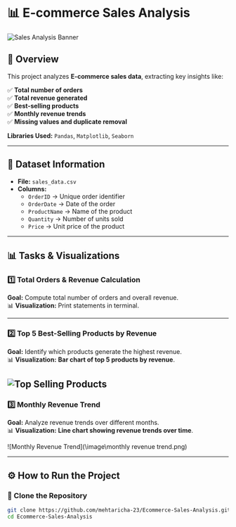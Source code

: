 # 📊 E-commerce Sales Analysis  

![Sales Analysis Banner](YOUR_IMAGE_LINK_HERE)  

## 📌 Overview  
This project analyzes **E-commerce sales data**, extracting key insights like:  

✅ **Total number of orders**  
✅ **Total revenue generated**  
✅ **Best-selling products**  
✅ **Monthly revenue trends**  
✅ **Missing values and duplicate removal**  

**Libraries Used:** `Pandas`, `Matplotlib`, `Seaborn`  

---

## 📂 Dataset Information  
- **File:** `sales_data.csv`  
- **Columns:**  
  - `OrderID` → Unique order identifier  
  - `OrderDate` → Date of the order  
  - `ProductName` → Name of the product  
  - `Quantity` → Number of units sold  
  - `Price` → Unit price of the product  

---

## 📊 Tasks & Visualizations  

### **1️⃣ Total Orders & Revenue Calculation**  
**Goal:** Compute total number of orders and overall revenue.  
📊 **Visualization:** Print statements in terminal.  

---

### **2️⃣ Top 5 Best-Selling Products by Revenue**  
**Goal:** Identify which products generate the highest revenue.  
📊 **Visualization:** **Bar chart of top 5 products by revenue**.  

![Top Selling Products]("\image/5%20Best-Selling%20Products.png")
---

### **3️⃣ Monthly Revenue Trend**  
**Goal:** Analyze revenue trends over different months.  
📊 **Visualization:** **Line chart showing revenue trends over time**.  

![Monthly Revenue Trend](\image\monthly revenue trend.png)  

---

## ⚙ How to Run the Project  

### **🔹 Clone the Repository**  
```bash
git clone https://github.com/mehtaricha-23/Ecommerce-Sales-Analysis.git
cd Ecommerce-Sales-Analysis
